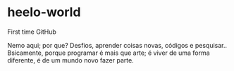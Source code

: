 # heelo-world
First time GitHub

Nemo aqui; por que? Desfios, aprender coisas novas, códigos e pesquisar..
Bsicamente, porque programar é mais que arte;
é viver de uma forma diferente, 
é de um mundo novo fazer parte.
